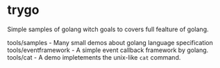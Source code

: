 trygo
=====

Simple samples of golang witch goals to covers full fealture of golang.

tools/samples - Many small demos about golang language specification
tools/eventframework - A simple event callback framework by golang.
tools/cat - A demo impletements the unix-like `cat` command.
